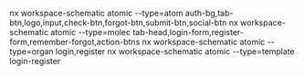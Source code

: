 nx workspace-schematic atomic --type=atom auth-bg,tab-btn,logo,input,check-btn,forgot-btn,submit-btn,social-btn
nx workspace-schematic atomic --type=molec tab-head,login-form,register-form,remember-forgot,action-btns
nx workspace-schematic atomic --type=organ login,register
nx workspace-schematic atomic --type=template login-register